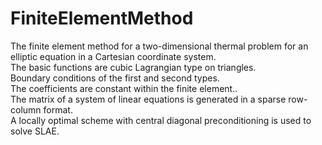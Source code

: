 # FiniteElementMethod
The finite element method for a two-dimensional thermal problem for an elliptic equation in a Cartesian coordinate system.<br>
The basic functions are cubic Lagrangian type on triangles.<br>
Boundary conditions of the first and second types.<br>
The coefficients are constant within the finite element..<br>
The matrix of a system of linear equations is generated in a sparse row-column format.<br>
A locally optimal scheme with central diagonal preconditioning is used to solve SLAE.

